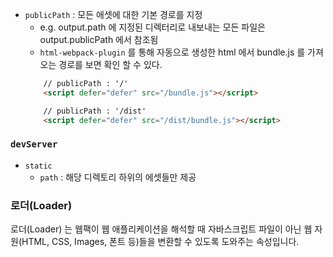 - `publicPath` : 모든 애셋에 대한 기본 경로를 지정
    - e.g. output.path 에 지정된 디렉터리로 내보내는 모든 파일은 output.publicPath 에서 참조됨
    - `html-webpack-plugin` 를 통해 자동으로 생성한 html 에서 bundle.js 를 가져오는 경로를 보면 확인 할 수 있다.
    ```html
        // publicPath : '/'
        <script defer="defer" src="/bundle.js"></script>

        // publicPath : '/dist'
        <script defer="defer" src="/dist/bundle.js"></script>
    ```

### `devServer`
- `static` 
    - `path` : 해당 디렉토리 하위의 에셋들만 제공



### 로더(Loader)
로더(Loader) 는 웹팩이 웹 애플리케이션을 해석할 때 자바스크립트 파일이 아닌 웹 자원(HTML, CSS, Images, 폰트 등)들을 변환할 수 있도록 도와주는 속성입니다.
